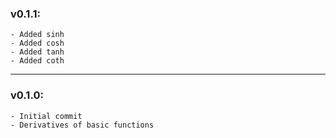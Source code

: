 ### v0.1.1:
    - Added sinh
    - Added cosh
    - Added tanh
    - Added coth

-----------------

### v0.1.0: 
    - Initial commit
    - Derivatives of basic functions